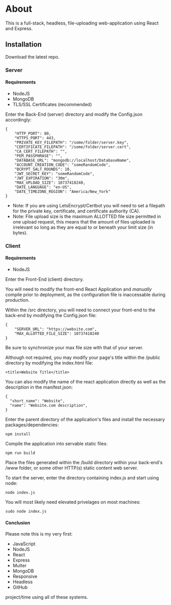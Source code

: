 # About
This is a full-stack, headless, file-uploading web-application using React and Express.

## Installation

Download the latest repo.

### Server
#### Requirements
- NodeJS
- MongoDB
- TLS/SSL Certificates (recommended)

Enter the Back-End (server) directory and modify the Config.json accordingly:

```
{
    "HTTP_PORT": 80,
    "HTTPS_PORT": 443,
    "PRIVATE_KEY_FILEPATH": "/some/folder/server.key",
    "CERTIFICATE_FILEPATH": "/some/folder/server.cert",
    "CA_CERT_FILEPATH": "",
    "PEM_PASSPHRASE": "",
    "DATABASE_URL": "mongodb://localhost/DatabaseName",
    "ACCOUNT_CREATION_CODE": "someRandomCode",
    "BCRYPT_SALT_ROUNDS": 10,
    "JWT_SECRET_KEY": "someRandomCode",
    "JWT_EXPIRATION": "30m",
    "MAX_UPLOAD_SIZE": 10737418240,
    "DATE_LANGUAGE": "en-US",
    "DATE_TIMEZONE_REGION": "America/New_York"
}
```

- Note: If you are using LetsEncrypt/Certbot you will need to set a filepath for the private key, certificate, and certificate authority (CA).
- Note: File upload size is the maximum ALLOTTED file size permitted in one upload request, this means that the amount of files uploaded is irrelevant so long as they are equal to or beneath your limit size (in bytes).

### Client
#### Requirements
- NodeJS

Enter the Front-End (client) directory.

You will need to modify the front-end React Application and *manually* compile prior to deployment, as the configuration file is inaccessable during production.

Within the /src directory, you will need to connect your front-end to the back-end by modifying the Config.json file:

```
{
    "SERVER_URL": "https://website.com",
    "MAX_ALLOTTED_FILE_SIZE": 10737418240
}
```
Be sure to synchronize your max file size with that of your server.

Although not required, you may modify your page's title within the /public directory by modifying the index.html file:

```
<title>Website Title</title>
```

You can also modify the name of the react application directly as well as the description in the manifest.json:

```
{
  "short_name": "Website",
  "name": "Website.com description",
}
```

Enter the parent directory of the application's files and install the necessary packages/dependencies:
```
npm install
```

Compile the application into servable static files:
```
npm run build
```

Place the files generated within the /build directory within your back-end's /www folder, or some other HTTP(s) static content web server.

To start the server, enter the directory containing index.js and start using node:
```
node index.js
```

You will most likely need elevated privelages on most machines:
```
sudo node index.js
```

#### Conclusion

Please note this is my very first:
- JavaScript
- NodeJS
- React
- Express
- Multer
- MongoDB
- Responsive
- Headless
- GitHub

project/time using all of these systems.
